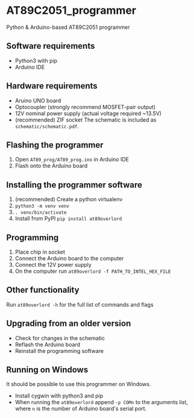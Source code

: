 # AT89C2051_programmer
Python & Arduino-based AT89C2051 programmer

## Software requirements
* Python3 with pip
* Arduino IDE

## Hardware requirements
* Aruino UNO board
* Optocoupler (strongly recommend MOSFET-pair output)
* 12V nominal power supply (actual voltage required ~13.5V)
* (recommended) ZIF socket
The schematic is included as `schematic/schematic.pdf`.

## Flashing the programmer
1. Open `AT89_prog/AT89_prog.ino` in Arduino IDE
2. Flash onto the Arduino board

## Installing the programmer software
1. (recommended) Create a python virtualenv
  1. `python3 -m venv venv`
  2. `. venv/bin/activate`
2. Install from PyPI `pip install at89overlord`

## Programming
1. Place chip in socket
2. Connect the Arduino board to the computer
3. Connect the 12V power supply
4. On the computer run `at89overlord -f PATH_TO_INTEL_HEX_FILE`

## Other functionality
Run `at89overlord -h` for the full list of commands and flags

## Upgrading from an older version
* Check for changes in the schematic
* Reflash the Arduino board
* Reinstall the programming software

## Running on Windows
It should be possible to use this programmer on Windows.
* Install cygwin with python3 and pip
* When running the `at89overlord` append `-p COMn` to the arguments list,
  where `n` is the number of Arduino board's serial port.

